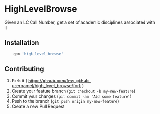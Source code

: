 # HighLevelBrowse

Given an LC Call Number, get a set of academic disciplines associated with it

## Installation

```bash
    gem 'high_level_browse'
```


## Contributing

1. Fork it ( https://github.com/[my-github-username]/high_level_browse/fork )
2. Create your feature branch (`git checkout -b my-new-feature`)
3. Commit your changes (`git commit -am 'Add some feature'`)
4. Push to the branch (`git push origin my-new-feature`)
5. Create a new Pull Request

